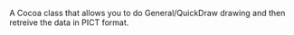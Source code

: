 A Cocoa class that allows you to do General/QuickDraw drawing and then retreive the data in PICT format.